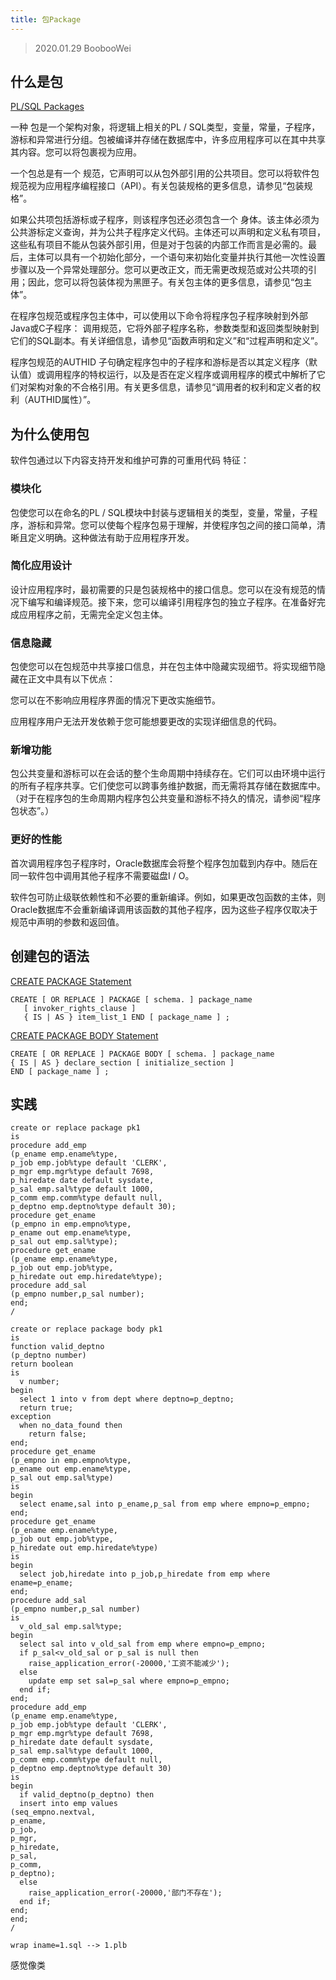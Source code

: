 ```yaml
---
title: 包Package
---
```


> 2020.01.29 BoobooWei


## 什么是包

[PL/SQL Packages](https://docs.oracle.com/cd/E11882_01/appdev.112/e25519/packages.htm#LNPLS009)


一种 包是一个架构对象，将逻辑上相关的PL / SQL类型，变量，常量，子程序，游标和异常进行分组。包被编译并存储在数据库中，许多应用程序可以在其中共享其内容。您可以将包裹视为应用。

一个包总是有一个 规范，它声明可以从包外部引用的公共项目。您可以将软件包规范视为应用程序编程接口（API）。有关包装规格的更多信息，请参见“包装规格”。

如果公共项包括游标或子程序，则该程序包还必须包含一个 身体。该主体必须为公共游标定义查询，并为公共子程序定义代码。主体还可以声明和定义私有项目，这些私有项目不能从包装外部引用，但是对于包装的内部工作而言是必需的。最后，主体可以具有一个初始化部分，一个语句来初始化变量并执行其他一次性设置步骤以及一个异常处理部分。您可以更改正文，而无需更改规范或对公共项的引用；因此，您可以将包装体视为黑匣子。有关包主体的更多信息，请参见“包主体”。

在程序包规范或程序包主体中，可以使用以下命令将程序包子程序映射到外部Java或C子程序： 调用规范，它将外部子程序名称，参数类型和返回类型映射到它们的SQL副本。有关详细信息，请参见“函数声明和定义”和“过程声明和定义”。

程序包规范的AUTHID 子句确定程序包中的子程序和游标是否以其定义程序（默认值）或调用程序的特权运行，以及是否在定义程序或调用程序的模式中解析了它们对架构对象的不合格引用。有关更多信息，请参见“调用者的权利和定义者的权利（AUTHID属性）”。

## 为什么使用包

软件包通过以下内容支持开发和维护可靠的可重用代码 特征：

### 模块化

包使您可以在命名的PL / SQL模块中封装与逻辑相关的类型，变量，常量，子程序，游标和异常。您可以使每个程序包易于理解，并使程序包之间的接口简单，清晰且定义明确。这种做法有助于应用程序开发。

### 简化应用设计

设计应用程序时，最初需要的只是包装规格中的接口信息。您可以在没有规范的情况下编写和编译规范。接下来，您可以编译引用程序包的独立子程序。在准备好完成应用程序之前，无需完全定义包主体。

### 信息隐藏

包使您可以在包规范中共享接口信息，并在包主体中隐藏实现细节。将实现细节隐藏在正文中具有以下优点：

您可以在不影响应用程序界面的情况下更改实施细节。

应用程序用户无法开发依赖于您可能想要更改的实现详细信息的代码。

### 新增功能

包公共变量和游标可以在会话的整个生命周期中持续存在。它们可以由环境中运行的所有子程序共享。它们使您可以跨事务维护数据，而无需将其存储在数据库中。（对于在程序包的生命周期内程序包公共变量和游标不持久的情况，请参阅“程序包状态”。）

### 更好的性能

首次调用程序包子程序时，Oracle数据库会将整个程序包加载到内存中。随后在同一软件包中调用其他子程序不需要磁盘I / O。

软件包可防止级联依赖性和不必要的重新编译。例如，如果更改包函数的主体，则Oracle数据库不会重新编译调用该函数的其他子程序，因为这些子程序仅取决于规范中声明的参数和返回值。

## 创建包的语法

[CREATE PACKAGE Statement](https://docs.oracle.com/cd/E11882_01/appdev.112/e25519/create_package.htm#LNPLS01371)

```plsql
CREATE [ OR REPLACE ] PACKAGE [ schema. ] package_name
   [ invoker_rights_clause ]
   { IS | AS } item_list_1 END [ package_name ] ;
```

[CREATE PACKAGE BODY Statement](https://docs.oracle.com/cd/E11882_01/appdev.112/e25519/create_package_body.htm#LNPLS01372)

```plsql
CREATE [ OR REPLACE ] PACKAGE BODY [ schema. ] package_name
{ IS | AS } declare_section [ initialize_section ]
END [ package_name ] ;
```

## 实践

```plsql
create or replace package pk1
is
procedure add_emp
(p_ename emp.ename%type,
p_job emp.job%type default 'CLERK',
p_mgr emp.mgr%type default 7698,
p_hiredate date default sysdate,
p_sal emp.sal%type default 1000,
p_comm emp.comm%type default null,
p_deptno emp.deptno%type default 30);
procedure get_ename
(p_empno in emp.empno%type,
p_ename out emp.ename%type,
p_sal out emp.sal%type);
procedure get_ename
(p_ename emp.ename%type,
p_job out emp.job%type,
p_hiredate out emp.hiredate%type);
procedure add_sal
(p_empno number,p_sal number);
end;
/

create or replace package body pk1
is
function valid_deptno
(p_deptno number)
return boolean
is
  v number;
begin
  select 1 into v from dept where deptno=p_deptno;
  return true;
exception
  when no_data_found then
    return false;
end;
procedure get_ename
(p_empno in emp.empno%type,
p_ename out emp.ename%type,
p_sal out emp.sal%type)
is
begin
  select ename,sal into p_ename,p_sal from emp where empno=p_empno;
end;
procedure get_ename
(p_ename emp.ename%type,
p_job out emp.job%type,
p_hiredate out emp.hiredate%type)
is
begin
  select job,hiredate into p_job,p_hiredate from emp where ename=p_ename;
end;
procedure add_sal
(p_empno number,p_sal number)
is
  v_old_sal emp.sal%type;
begin
  select sal into v_old_sal from emp where empno=p_empno;
  if p_sal<v_old_sal or p_sal is null then
    raise_application_error(-20000,'工资不能减少');
  else
    update emp set sal=p_sal where empno=p_empno;
  end if;
end;
procedure add_emp
(p_ename emp.ename%type,
p_job emp.job%type default 'CLERK',
p_mgr emp.mgr%type default 7698,
p_hiredate date default sysdate,
p_sal emp.sal%type default 1000,
p_comm emp.comm%type default null,
p_deptno emp.deptno%type default 30)
is
begin
  if valid_deptno(p_deptno) then
  insert into emp values
(seq_empno.nextval,
p_ename,
p_job,
p_mgr,
p_hiredate,
p_sal,
p_comm,
p_deptno);
  else
    raise_application_error(-20000,'部门不存在');
  end if;
end;
end;
/
```

```plsql
wrap iname=1.sql --> 1.plb
```

感觉像类
